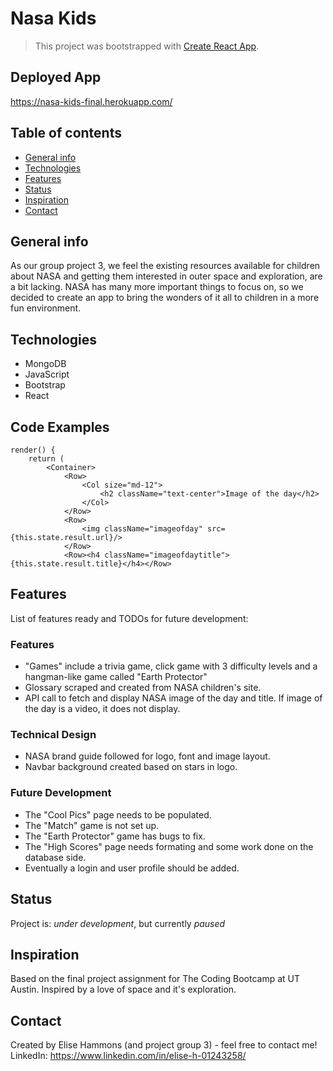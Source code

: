 # Nasa Kids
> This project was bootstrapped with [Create React App](https://github.com/facebook/create-react-app).
## Deployed App
https://nasa-kids-final.herokuapp.com/

## Table of contents
* [General info](#general-info)
* [Technologies](#technologies)
* [Features](#features)
* [Status](#status)
* [Inspiration](#inspiration)
* [Contact](#contact)

## General info
As our group project 3, we feel the existing resources available for children about NASA and getting them interested in outer space and exploration, are a bit lacking. NASA has many more important things to focus on, so we decided to create an app to bring the wonders of it all to children in a more fun environment.

## Technologies
* MongoDB
* JavaScript
* Bootstrap
* React

## Code Examples
    render() {
        return (
            <Container>
                <Row>
                    <Col size="md-12">
                        <h2 className="text-center">Image of the day</h2>
                    </Col>
                </Row>
                <Row>
                    <img className="imageofday" src={this.state.result.url}/>
                </Row>
                <Row><h4 className="imageofdaytitle">{this.state.result.title}</h4></Row>

## Features
List of features ready and TODOs for future development:
### Features
* "Games" include a trivia game, click game with 3 difficulty levels and a hangman-like game called "Earth Protector"
* Glossary scraped and created from NASA children's site.
* API call to fetch and display NASA image of the day and title. If image of the day is a video, it does not display.
### Technical Design
* NASA brand guide followed for logo, font and image layout.
* Navbar background created based on stars in logo.
### Future Development
* The "Cool Pics" page needs to be populated.
* The "Match" game is not set up.
* The "Earth Protector" game has bugs to fix.
* The "High Scores" page needs formating and some work done on the database side.
* Eventually a login and user profile should be added.

## Status
Project is: _under development_, but currently _paused_

## Inspiration
Based on the final project assignment for The Coding Bootcamp at UT Austin.
Inspired by a love of space and it's exploration.

## Contact
Created by Elise Hammons (and project group 3) - feel free to contact me!
<br>LinkedIn: https://www.linkedin.com/in/elise-h-01243258/